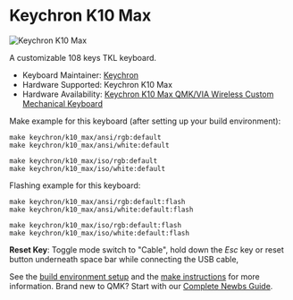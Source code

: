 # Keychron K10 Max

![Keychron K10 Max](https://cdn.shopify.com/s/files/1/0059/0630/1017/files/K10-Max-1.jpg?v=1722492751)

A customizable 108 keys TKL keyboard.

* Keyboard Maintainer: [Keychron](https://github.com/keychron)
* Hardware Supported: Keychron K10 Max
* Hardware Availability: [Keychron K10 Max QMK/VIA Wireless Custom Mechanical Keyboard](https://www.keychron.com/products/keychron-k10-max-qmk-wireless-mechanical-keyboard)

Make example for this keyboard (after setting up your build environment):

    make keychron/k10_max/ansi/rgb:default
    make keychron/k10_max/ansi/white:default

    make keychron/k10_max/iso/rgb:default
    make keychron/k10_max/iso/white:default

Flashing example for this keyboard:

    make keychron/k10_max/ansi/rgb:default:flash
    make keychron/k10_max/ansi/white:default:flash

    make keychron/k10_max/iso/rgb:default:flash
    make keychron/k10_max/iso/white:default:flash

**Reset Key**: Toggle mode switch to "Cable", hold down the *Esc* key or reset button underneath space bar while connecting the USB cable,

See the [build environment setup](https://docs.qmk.fm/#/getting_started_build_tools) and the [make instructions](https://docs.qmk.fm/#/getting_started_make_guide) for more information. Brand new to QMK? Start with our [Complete Newbs Guide](https://docs.qmk.fm/#/newbs).
